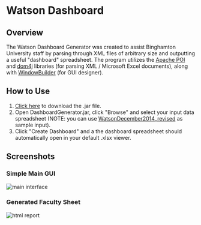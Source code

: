 # Watson Dashboard

## Overview

The Watson Dashboard Generator was created to assist Binghamton University staff by parsing through XML files of arbitrary size and outputting a useful "dashboard" spreadsheet. The program utilizes the [Apache POI](http://poi.apache.org/) and [dom4j](http://dom4j.sourceforge.net/) libraries (for parsing XML / Microsoft Excel documents), along with [WindowBuilder](https://eclipse.org/windowbuilder/) (for GUI designer).

## How to Use
1. [Click here](http://matthewdiana.com/downloads/DashboardGenerator.jar) to download the .jar file.
2. Open DashboardGenerator.jar, click "Browse" and select your input data spreadsheet (NOTE: you can use [WatsonDecember2014_revised](https://github.com/MatthewDiana/WatsonDashboard/raw/master/WatsonDashboard/WatsonDecember2014_revised.xlsx) as sample input).
3.	Click "Create Dashboard" and a the dashboard spreadsheet should automatically open in your default .xlsx viewer.

## Screenshots

### Simple Main GUI
![main interface](http://i.imgur.com/cJNAioK.png)

### Generated Faculty Sheet
![html report](http://i.imgur.com/CU7exA0.png)

